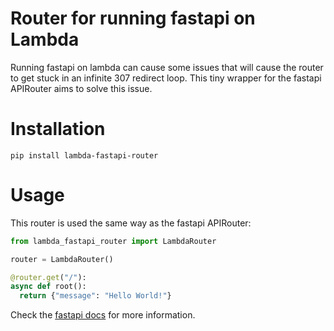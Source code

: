 # Router for running fastapi on Lambda

Running fastapi on lambda can cause some issues that will cause the router to get stuck in an infinite 307 redirect loop. This tiny wrapper for the fastapi APIRouter aims to solve this issue.


# Installation

```
pip install lambda-fastapi-router
```

# Usage

This router is used the same way as the fastapi APIRouter:

```python
from lambda_fastapi_router import LambdaRouter

router = LambdaRouter()

@router.get("/"):
async def root():
  return {"message": "Hello World!"}
```

Check the [fastapi docs](https://fastapi.tiangolo.com/tutorial/bigger-applications/?h=apirouter#another-module-with-apirouter) for more information.
